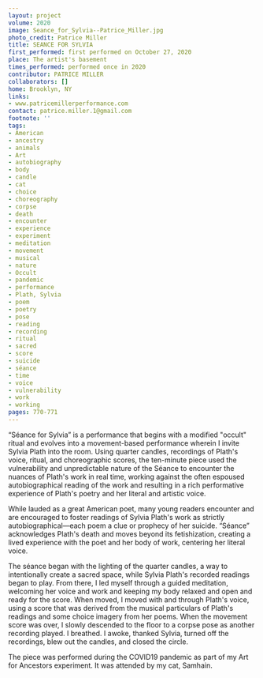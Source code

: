 ```yaml
---
layout: project
volume: 2020
image: Seance_for_Sylvia--Patrice_Miller.jpg
photo_credit: Patrice Miller
title: SEANCE FOR SYLVIA
first_performed: first performed on October 27, 2020
place: The artist's basement
times_performed: performed once in 2020
contributor: PATRICE MILLER
collaborators: []
home: Brooklyn, NY
links:
- www.patricemillerperformance.com
contact: patrice.miller.1@gmail.com
footnote: ''
tags:
- American
- ancestry
- animals
- Art
- autobiography
- body
- candle
- cat
- choice
- choreography
- corpse
- death
- encounter
- experience
- experiment
- meditation
- movement
- musical
- nature
- Occult
- pandemic
- performance
- Plath, Sylvia
- poem
- poetry
- pose
- reading
- recording
- ritual
- sacred
- score
- suicide
- séance
- time
- voice
- vulnerability
- work
- working
pages: 770-771
---
```


“Séance for Sylvia” is a performance that begins with a modified "occult" ritual and evolves into a movement-based performance wherein I invite Sylvia Plath into the room. Using quarter candles, recordings of Plath's voice, ritual, and choreographic scores, the ten-minute piece used the vulnerability and unpredictable nature of the Séance to encounter the nuances of Plath's work in real time, working against the often espoused autobiographical reading of the work and resulting in a rich performative experience of Plath's poetry and her literal and artistic voice. 

While lauded as a great American poet, many young readers encounter and are encouraged to foster readings of Sylvia Plath's work as strictly autobiographical—each poem a clue or prophecy of her suicide. “Séance” acknowledges Plath's death and moves beyond its fetishization, creating a lived experience with the poet and her body of work, centering her literal voice. 

The séance began with the lighting of the quarter candles, a way to intentionally create a sacred space, while Sylvia Plath's recorded readings began to play. From there, I led myself through a guided meditation, welcoming her voice and work and keeping my body relaxed and open and ready for the score. When moved, I moved with and through Plath's voice, using a score that was derived from the musical particulars of Plath's readings and some choice imagery from her poems. When the movement score was over, I slowly descended to the floor to a corpse pose as another recording played. I breathed. I awoke, thanked Sylvia, turned off the recordings, blew out the candles, and closed the circle. 

The piece was performed during the COVID19 pandemic as part of my Art for Ancestors experiment. It was attended by my cat, Samhain.